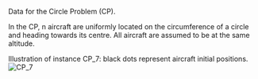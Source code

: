 Data for the Circle Problem (CP).

In the CP, n aircraft are uniformly located on the circumference of a circle and heading towards its centre. All aircraft are assumed to be at the same altitude.

Illustration of instance CP_7: black dots represent aircraft initial positions.
![CP_7](https://github.com/acrp-lib/acrp-lib/blob/master/Data/CP_Instances/CP_7.PNG)
